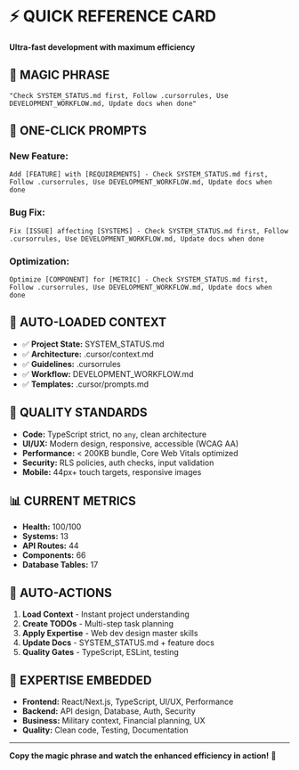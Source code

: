 # ⚡ QUICK REFERENCE CARD

**Ultra-fast development with maximum efficiency**

## 🎯 **MAGIC PHRASE**
```
"Check SYSTEM_STATUS.md first, Follow .cursorrules, Use DEVELOPMENT_WORKFLOW.md, Update docs when done"
```

## 🚀 **ONE-CLICK PROMPTS**

### **New Feature:**
```
Add [FEATURE] with [REQUIREMENTS] - Check SYSTEM_STATUS.md first, Follow .cursorrules, Use DEVELOPMENT_WORKFLOW.md, Update docs when done
```

### **Bug Fix:**
```
Fix [ISSUE] affecting [SYSTEMS] - Check SYSTEM_STATUS.md first, Follow .cursorrules, Use DEVELOPMENT_WORKFLOW.md, Update docs when done
```

### **Optimization:**
```
Optimize [COMPONENT] for [METRIC] - Check SYSTEM_STATUS.md first, Follow .cursorrules, Use DEVELOPMENT_WORKFLOW.md, Update docs when done
```

## 🧠 **AUTO-LOADED CONTEXT**

- ✅ **Project State:** SYSTEM_STATUS.md
- ✅ **Architecture:** .cursor/context.md  
- ✅ **Guidelines:** .cursorrules
- ✅ **Workflow:** DEVELOPMENT_WORKFLOW.md
- ✅ **Templates:** .cursor/prompts.md

## 🎨 **QUALITY STANDARDS**

- **Code:** TypeScript strict, no `any`, clean architecture
- **UI/UX:** Modern design, responsive, accessible (WCAG AA)
- **Performance:** < 200KB bundle, Core Web Vitals optimized
- **Security:** RLS policies, auth checks, input validation
- **Mobile:** 44px+ touch targets, responsive images

## 📊 **CURRENT METRICS**

- **Health:** 100/100
- **Systems:** 13
- **API Routes:** 44
- **Components:** 66
- **Database Tables:** 17

## 🔄 **AUTO-ACTIONS**

1. **Load Context** - Instant project understanding
2. **Create TODOs** - Multi-step task planning
3. **Apply Expertise** - Web dev design master skills
4. **Update Docs** - SYSTEM_STATUS.md + feature docs
5. **Quality Gates** - TypeScript, ESLint, testing

## 🎯 **EXPERTISE EMBEDDED**

- **Frontend:** React/Next.js, TypeScript, UI/UX, Performance
- **Backend:** API design, Database, Auth, Security
- **Business:** Military context, Financial planning, UX
- **Quality:** Clean code, Testing, Documentation

---

**Copy the magic phrase and watch the enhanced efficiency in action!** 🚀
